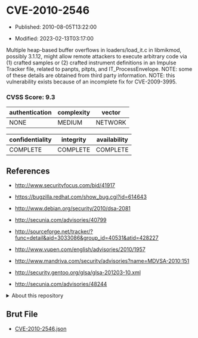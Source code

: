 # CVE-2010-2546

- Published: 2010-08-05T13:22:00

- Modified: 2023-02-13T03:17:00

Multiple heap-based buffer overflows in loaders/load_it.c in libmikmod, possibly 3.1.12, might allow remote attackers to execute arbitrary code via (1) crafted samples or (2) crafted instrument definitions in an Impulse Tracker file, related to panpts, pitpts, and IT_ProcessEnvelope. NOTE: some of these details are obtained from third party information. NOTE: this vulnerability exists because of an incomplete fix for CVE-2009-3995.

### CVSS Score: **9.3**

| authentication | complexity | vector |
| --- | --- | --- |
| NONE | MEDIUM | NETWORK |

| confidentiality | integrity | availability |
| --- | --- | --- |
| COMPLETE | COMPLETE | COMPLETE |

## References

* http://www.securityfocus.com/bid/41917

* https://bugzilla.redhat.com/show_bug.cgi?id=614643

* http://www.debian.org/security/2010/dsa-2081

* http://secunia.com/advisories/40799

* http://sourceforge.net/tracker/?func=detail&aid=3033086&group_id=40531&atid=428227

* http://www.vupen.com/english/advisories/2010/1957

* http://www.mandriva.com/security/advisories?name=MDVSA-2010:151

* http://security.gentoo.org/glsa/glsa-201203-10.xml

* http://secunia.com/advisories/48244

<details>
<summary>About this repository</summary> 

  This repository is part of the project [Live Hack CVE](https://github.com/Live-Hack-CVE). Main website can be found [www.live-hack.org](https://www.live-hack.org) 
  
  Made by [Sn0wAlice](https://github.com/Sn0wAlice) for the people that care about security and need to have a feed of the latest CVEs. Hope you enjoy it, don't forget to star the repo and follow me on [Twitter](https://twitter.com/Sn0wAlice) and [Github](https://github.com/Sn0wAlice). And that is my [personnal website](https://www.alice-snow.me/)

  - [Home Page](https://github.com/Live-Hack-CVE)
  - [Framework](https://github.com/Live-Hack-CVE/cve-framework)
  - [CVE database](https://github.com/Live-Hack-CVE/full_database)
  - [Changelog](https://github.com/Live-Hack-CVE/Changelog)
</details>

## Brut File

* [CVE-2010-2546.json](https://raw.githubusercontent.com/Live-Hack-CVE/full_database/main/cves/2010/CVE-2010-2546.json)

